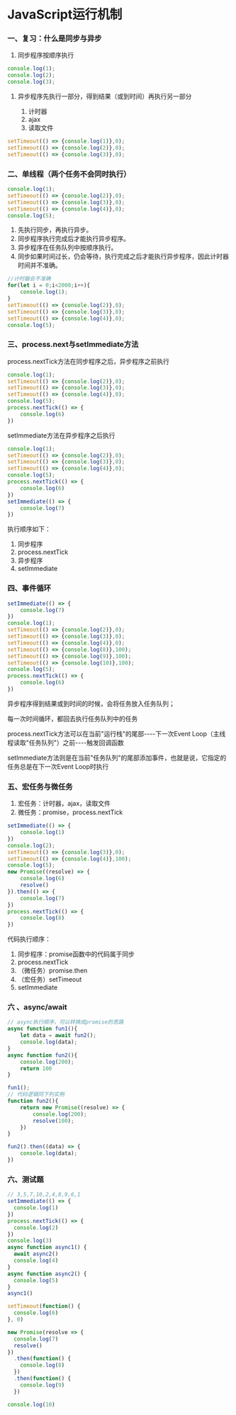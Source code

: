 # JavaScript运行机制

### 一、复习：什么是同步与异步

1. 同步程序按顺序执行

``` js
console.log(1);
console.log(2);
console.log(3);
```

1. 异步程序先执行一部分，得到结果（或到时间）再执行另一部分

   1. 计时器
   2. ajax
   3. 读取文件

``` js
setTimeout(() => {console.log(1)},0);
setTimeout(() => {console.log(2)},0);
setTimeout(() => {console.log(3)},0);
```

 

### 二、单线程（两个任务不会同时执行）

``` js
console.log(1);
setTimeout(() => {console.log(2)},0);
setTimeout(() => {console.log(3)},0);
setTimeout(() => {console.log(4)},0);
console.log(5);
```

1. 先执行同步，再执行异步。
2. 同步程序执行完成后才能执行异步程序。
3. 异步程序在任务队列中按顺序执行。
4. 同步如果时间过长，仍会等待，执行完成之后才能执行异步程序，因此计时器时间并不准确。

``` js
//计时器会不准确
for(let i = 0;i<2000;i++){
    console.log(1);
}
setTimeout(() => {console.log(2)},0);
setTimeout(() => {console.log(3)},0);
setTimeout(() => {console.log(4)},0);
console.log(5);
```

### 三、process.next与setImmediate方法

process.nextTick方法在同步程序之后，异步程序之前执行

``` js
console.log(1);
setTimeout(() => {console.log(2)},0);
setTimeout(() => {console.log(3)},0);
setTimeout(() => {console.log(4)},0);
console.log(5);
process.nextTick(() => {
    console.log(6)
})
```

setImmediate方法在异步程序之后执行

``` js
console.log(1);
setTimeout(() => {console.log(2)},0);
setTimeout(() => {console.log(3)},0);
setTimeout(() => {console.log(4)},0);
console.log(5);
process.nextTick(() => {
    console.log(6)
})
setImmediate(() => {
    console.log(7)
})
```

执行顺序如下：

1. 同步程序
2. process.nextTick
3. 异步程序
4. setImmediate

### 四、事件循环
``` js
setImmediate(() => {
    console.log(7)
})
console.log(1);
setTimeout(() => {console.log(2)},0);
setTimeout(() => {console.log(3)},0);
setTimeout(() => {console.log(4)},0);
setTimeout(() => {console.log(8)},100);
setTimeout(() => {console.log(9)},100);
setTimeout(() => {console.log(10)},100);
console.log(5);
process.nextTick(() => {
    console.log(6)
})
```

异步程序得到结果或到时间的时候，会将任务放入任务队列；

每一次时间循环，都回去执行任务队列中的任务

process.nextTick方法可以在当前"运行栈"的尾部----下一次Event Loop（主线程读取"任务队列"）之前----触发回调函数

setImmediate方法则是在当前"任务队列"的尾部添加事件，也就是说，它指定的任务总是在下一次Event Loop时执行

### 五、宏任务与微任务

1. 宏任务：计时器，ajax，读取文件
2. 微任务：promise，process.nextTick

``` js
setImmediate(() => {
    console.log(1)
})
console.log(2);
setTimeout(() => {console.log(3)},0);
setTimeout(() => {console.log(4)},100);
console.log(5);
new Promise((resolve) => {
    console.log(6)
    resolve()
}).then(() => {
    console.log(7)
})
process.nextTick(() => {
    console.log(8)
})
```

代码执行顺序：

1. 同步程序：promise函数中的代码属于同步
2. process.nextTick
3. （微任务）promise.then
4. （宏任务）setTimeout
5. setImmediate

### 六 、async/await

``` js
// async执行顺序，可以转换成promise的思路
async function fun1(){  
    let data = await fun2();
    console.log(data);
}
async function fun2(){
    console.log(200);
    return 100
}

fun1();
// 代码逻辑同下列实例
function fun2(){
    return new Promise((resolve) => {
        console.log(200);
        resolve(100);
    })
}

fun2().then((data) => {
    console.log(data);
})
```

### 六、测试题

``` js
// 3,5,7,10,2,4,8,9,6,1
setImmediate(() => {
  console.log(1)
})
process.nextTick(() => {
  console.log(2)
})
console.log(3)
async function async1() {
  await async2()
  console.log(4)
}
async function async2() {
  console.log(5)
}
async1()

setTimeout(function() {
  console.log(6)
}, 0)

new Promise(resolve => {
  console.log(7)
  resolve()
})
  .then(function() {
    console.log(8)
  })
  .then(function() {
    console.log(9)
  })

console.log(10)
```



